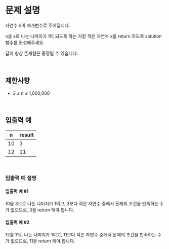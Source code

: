 <h1>문제 설명</h1>

자연수 n이 매개변수로 주어집니다. 

n을 x로 나눈 나머지가 1이 되도록 하는 가장 작은 자연수 x를 return 하도록 solution 함수를 완성해주세요. 

답이 항상 존재함은 증명될 수 있습니다.

</br>
<h2>제한사항</h2>

- 3 ≤ n ≤ 1,000,000

</br>
<h2>입출력 예</h2>

|n|result|
|----|----|
|10|3|
|12|11|
</br>

### 입출력 예 설명

#### 입출력 예 #1

10을 3으로 나눈 나머지가 1이고, 3보다 작은 자연수 중에서 문제의 조건을 만족하는 수가 없으므로, 3을 return 해야 합니다.

#### 입출력 예 #2

12를 11로 나눈 나머지가 1이고, 11보다 작은 자연수 중에서 문제의 조건을 만족하는 수가 없으므로, 11을 return 해야 합니다.
